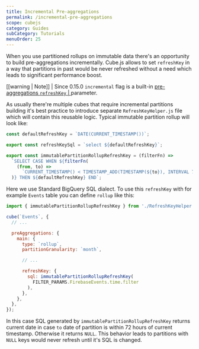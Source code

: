 ```yaml
---
title: Incremental Pre-aggregations
permalink: /incremental-pre-aggregations
scope: cubejs
category: Guides
subCategory: Tutorials
menuOrder: 25
---
```


When you use partitioned rollups on immutable data there's an opportunity to
build pre-aggregations incrementally. Cube.js allows to set `refreshKey` in a
way that partitions in past would be never refreshed without a need which leads
to significant performance boost.

<!-- prettier-ignore-start -->
[[warning | Note]]
| Since 0.15.0 `incremental` flag is a built-in [pre-aggregations `refreshKey`
| ](/schema/reference/pre-aggregations#refresh-key) parameter.
<!-- prettier-ignore-end -->

As usually there're multiple cubes that require incremental partitions building
it's best practice to introduce separate `RefreshKeyHelper.js` file which will
contain this reusable logic. Typical immutable partition rollup will look like:

```javascript
const defaultRefreshKey = `DATE(CURRENT_TIMESTAMP())`;

export const refreshKeySql = `select ${defaultRefreshKey}`;

export const immutablePartitionRollupRefreshKey = (filterFn) =>
  `SELECT CASE WHEN ${filterFn(
    (from, to) =>
      `CURRENT_TIMESTAMP() < TIMESTAMP_ADD(TIMESTAMP(${to}), INTERVAL 72 HOUR)`
  )} THEN ${defaultRefreshKey} END`;
```

Here we use Standard BigQuery SQL dialect. To use this `refreshKey` with for
example `Events` table you can define `rollup` like this:

```javascript
import { immutablePartitionRollupRefreshKey } from './RefreshKeyHelper';

cube(`Events`, {
  // ...

  preAggregations: {
    main: {
      type: `rollup`,
      partitionGranularity: `month`,

      // ...

      refreshKey: {
        sql: immutablePartitionRollupRefreshKey(
          FILTER_PARAMS.FirebaseEvents.time.filter
        ),
      },
    },
  },
});
```

In this case SQL generated by `immutablePartitionRollupRefreshKey` returns
current date in case `to` date of partition is within 72 hours of current
timestamp. Otherwise it returns `NULL`. This behavior leads to partitions with
`NULL` keys would never refresh until it's SQL is changed.
